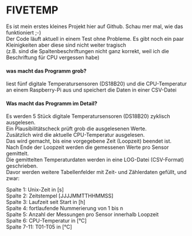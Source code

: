 # FIVETEMP
Es ist mein erstes kleines Projekt hier auf Github. Schau mer mal, wie das funktioniert ;-)  
Der Code läuft aktuell in einem Test ohne Probleme. Es gibt noch ein paar Kleinigkeiten aber diese sind nicht weiter tragisch  
(z.B. sind die Spaltenbeschriftungen nicht ganz korrekt, weil ich die Beschriftung für CPU vergessen habe)   
#### was macht das Programm grob?
liest fünf digitale Temperatursensoren (DS18B20) und die CPU-Temperatur an einem Raspberry-Pi aus und speichert die Daten in einer CSV-Datei  
#### Was macht das Programm im Detail?  
Es werden 5 Stück digitale Temperatursensoren (DS18B20) zyklisch ausgelesen.  
Ein Plausibilitätscheck prüft grob die ausgelesenen Werte.   
Zusätzlich wird die aktuelle CPU-Temperatur ausgelesen.  
Das wird gemacht, bis eine vorgegebene Zeit (Loopzeit) beendet ist.  
Nach Ende der Loopzeit werden die gemessenen Werte pro Sensor gemittelt.  
Die gemittelten Temperaturdaten werden in eine LOG-Datei (CSV-Format) geschrieben.  
Davor werden weitere Tabellenfelder mit Zeit- und Zählerdaten gefüllt, und zwar:  

Spalte 1: Unix-Zeit in [s]  
Spalte 2: Zeitstempel [JJJJMMTTHHMMSS]  
Spalte 3: Laufzeit seit Start in [h]  
Spalte 4: fortlaufende Nummerierung von 1 bis n  
Spalte 5: Anzahl der Messungen pro Sensor innerhalb Loopzeit  
Spalte 6: CPU-Temperatur in [°C]  
Spalte 7-11: T01-T05 in [°C]  

